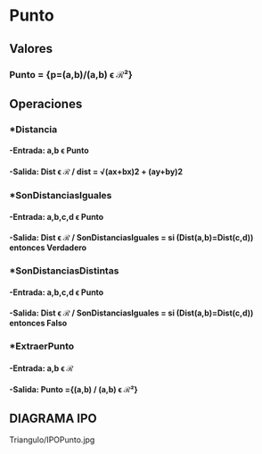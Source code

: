 # Punto

## Valores
### Punto = {p=(a,b)/(a,b) ϵ ℛ²}

## Operaciones
### *Distancia
#### -Entrada: a,b ϵ Punto
#### -Salida: Dist ϵ ℛ / dist = √(ax+bx)2 + (ay+by)2
 
### *SonDistanciasIguales
#### -Entrada: a,b,c,d ϵ Punto
#### -Salida: Dist ϵ ℛ / SonDistanciasIguales = si (Dist(a,b)=Dist(c,d)) entonces Verdadero

### *SonDistanciasDistintas
#### -Entrada: a,b,c,d ϵ Punto
#### -Salida: Dist ϵ ℛ / SonDistanciasIguales = si (Dist(a,b)=Dist(c,d)) entonces Falso

### *ExtraerPunto
#### -Entrada: a,b ϵ ℛ
#### -Salida: Punto ={(a,b) / (a,b) ϵ ℛ²}

## DIAGRAMA IPO
  
Triangulo/IPOPunto.jpg
